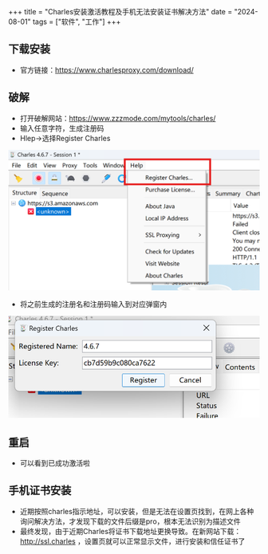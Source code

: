 +++
title = "Charles安装激活教程及手机无法安装证书解决方法"
date = "2024-08-01"
tags = ["软件", "工作"]
+++

## 下载安装
- 官方链接：https://www.charlesproxy.com/download/
  
## 破解
- 打开破解网站：https://www.zzzmode.com/mytools/charles/
- 输入任意字符，生成注册码
- Hlep->选择Register Charles
  
![alt text](<images/image2.png>)

- 将之前生成的注册名和注册码输入到对应弹窗内

![alt text](images/image.png)


## 重启
- 可以看到已成功激活啦

## 手机证书安装
- 近期按照charles指示地址，可以安装，但是无法在设置页找到，在网上各种询问解决方法，才发现下载的文件后缀是pro，根本无法识别为描述文件
- 最终发现，由于近期Charles将证书下载地址更换导致。在新网站下载： http://ssl.charles ，设置页就可以正常显示文件，进行安装和信任证书了



